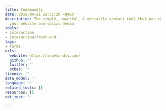 ```yaml
---
title: Indemandly
date: 2018-04-21 16:52:20 -0400
description: The simple, powerful, & versatile contact tool that you can stick on
  your website and social media.
tools:
- interaction
- interaction/front-end
tags:
- forms
urls:
  website: https://indemandly.com/
  github: ''
  twitter: ''
  other: ''
license: ''
data_model: ''
language: ''
related_tools: []
resources: []
cat_test: ''

---
```


